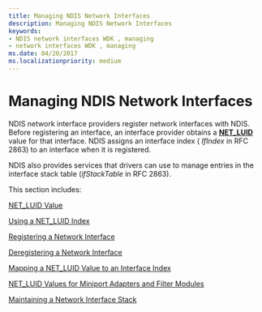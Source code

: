 ```yaml
---
title: Managing NDIS Network Interfaces
description: Managing NDIS Network Interfaces
keywords:
- NDIS network interfaces WDK , managing
- network interfaces WDK , managing
ms.date: 04/20/2017
ms.localizationpriority: medium
---
```


# Managing NDIS Network Interfaces





NDIS network interface providers register network interfaces with NDIS. Before registering an interface, an interface provider obtains a [**NET\_LUID**](/windows/win32/api/ifdef/ns-ifdef-net_luid_lh) value for that interface. NDIS assigns an interface index ( *IfIndex* in RFC 2863) to an interface when it is registered.

NDIS also provides services that drivers can use to manage entries in the interface stack table (*ifStackTable* in RFC 2863).

This section includes:

[NET\_LUID Value](net-luid-value.md)

[Using a NET\_LUID Index](using-a-net-luid-index.md)

[Registering a Network Interface](registering-a-network-interface.md)

[Deregistering a Network Interface](deregistering-a-network-interface.md)

[Mapping a NET\_LUID Value to an Interface Index](mapping-a-net-luid-value-to-an-interface-index.md)

[NET\_LUID Values for Miniport Adapters and Filter Modules](net-luid-values-for-miniport-adapters-and-filter-modules.md)

[Maintaining a Network Interface Stack](maintaining-a-network-interface-stack.md)

 


